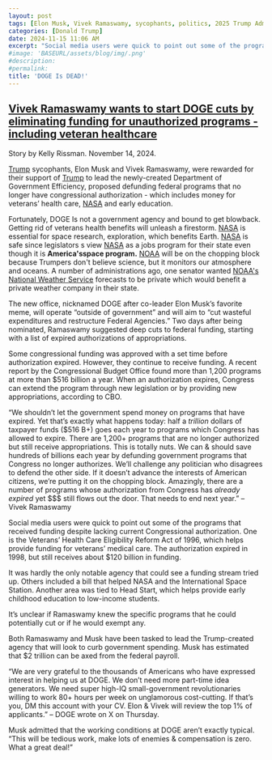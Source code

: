 ```yaml
---
layout: post
tags: [Elon Musk, Vivek Ramaswamy, sycophants, politics, 2025 Trump Administration, Department Of Government Efficiency]
categories: [Donald Trump]
date: 2024-11-15 11:06 AM
excerpt: "Social media users were quick to point out some of the programs that received funding despite lacking current Congressional authorization. One is the Veterans’ Health Care Eligibility Reform Act of 1996, which helps provide funding for veterans’ medical care. The authorization expired in 1998, but still receives about $120 billion in funding. It was hardly the only notable agency that could see a funding stream tried up. Others included a bill that helped NASA and the International Space Station."
#image: 'BASEURL/assets/blog/img/.png'
#description:
#permalink:
title: 'DOGE Is DEAD!'
---
```



## [Vivek Ramaswamy wants to start DOGE cuts by eliminating funding for unauthorized programs - including veteran healthcare](https://www.independent.co.uk/news/world/americas/us-politics/vivek-ramaswamy-doge-veteran-healthcare-funding-b2647484.html)

Story by Kelly Rissman. November 14, 2024.

[Trump](https:x.com/realdonaldtrump) sycophants, Elon Musk and Vivek Ramaswamy, were rewarded for their support of [Trump](https://x.com/realdonaldtrump) to lead the newly-created Department of Government Efficiency, proposed defunding federal programs that no longer have congressional authorization - which includes money for veterans’ health care, [NASA](hhttps://www.nasa.gov/) and early education.

Fortunately, DOGE Is not a government agency and bound to get blowback. Getting rid of veterans health benefits will unleash a firestorm. [NASA](https://www.nasa.gov/) is essential for space research, exploration, which benefits Earth. [NASA](https://www.nasa.gov/) is safe since legislators s view [NASA](https://www.nasa.gov/) as a jobs program for their state even though it is **America'sspace program.** [NOAA](https://www.noaa.gov/) will be on the chopping block because Trumpers don't believe science, but it monitors our atmosphere and oceans. A number of administrations ago, one senator wanted [NOAA's](https://www.noaa.gov) [National Weather Service](https://nws.noaa.gov/) forecasts to be private which would benefit a private weather company in their state.

The new office, nicknamed DOGE after co-leader Elon Musk’s favorite meme, will operate “outside of government” and will aim to “cut wasteful expenditures and restructure Federal Agencies.” Two days after being nominated, Ramaswamy suggested deep cuts to federal funding, starting with a list of expired authorizations of appropriations.

Some congressional funding was approved with a set time before authorization expired. However, they continue to receive funding. A recent report by the Congressional Budget Office found more than 1,200 programs at more than $516 billion a year. When an authorization expires, Congress can extend the program through new legislation or by providing new appropriations, according to CBO.

“We shouldn’t let the government spend money on programs that have expired. Yet that’s exactly what happens today: half a *trillion* dollars of taxpayer funds (\$516 B+) goes each year to programs which Congress has allowed to expire. There are 1,200+ programs that are no longer authorized but still receive appropriations. This is totally nuts. We can & should save hundreds of billions each year by defunding government programs that Congress no longer authorizes. We’ll challenge any politician who disagrees to defend the other side. If it doesn’t advance the interests of American citizens, we’re putting it on the chopping block. Amazingly, there are a number of programs whose authorization from Congress has *already expired* yet \$\$\$ still flows out the door. That needs to end next year.” – Vivek Ramaswamy

Social media users were quick to point out some of the programs that received funding despite lacking current Congressional authorization. One is the Veterans’ Health Care Eligibility Reform Act of 1996, which helps provide funding for veterans’ medical care. The authorization expired in 1998, but still receives about \$120 billion in funding.

It was hardly the only notable agency that could see a funding stream tried up. Others included a bill that helped NASA and the International Space Station. Another area was tied to Head Start, which helps provide early childhood education to low-income students.

It’s unclear if Ramaswamy knew the specific programs that he could potentially cut or if he would exempt any.

Both Ramaswamy and Musk have been tasked to lead the Trump-created agency that will look to curb government spending. Musk has estimated that \$2 trillion can be axed from the federal payroll.

“We are very grateful to the thousands of Americans who have expressed interest in helping us at DOGE. We don’t need more part-time idea generators. We need super high-IQ small-government revolutionaries willing to work 80+ hours per week on unglamorous cost-cutting. If that’s you, DM this account with your CV. Elon & Vivek will review the top 1% of applicants.”
– DOGE wrote on X on Thursday.

Musk admitted that the working conditions at DOGE aren’t exactly typical. “This will be tedious work, make lots of enemies & compensation is zero. What a great deal!”

